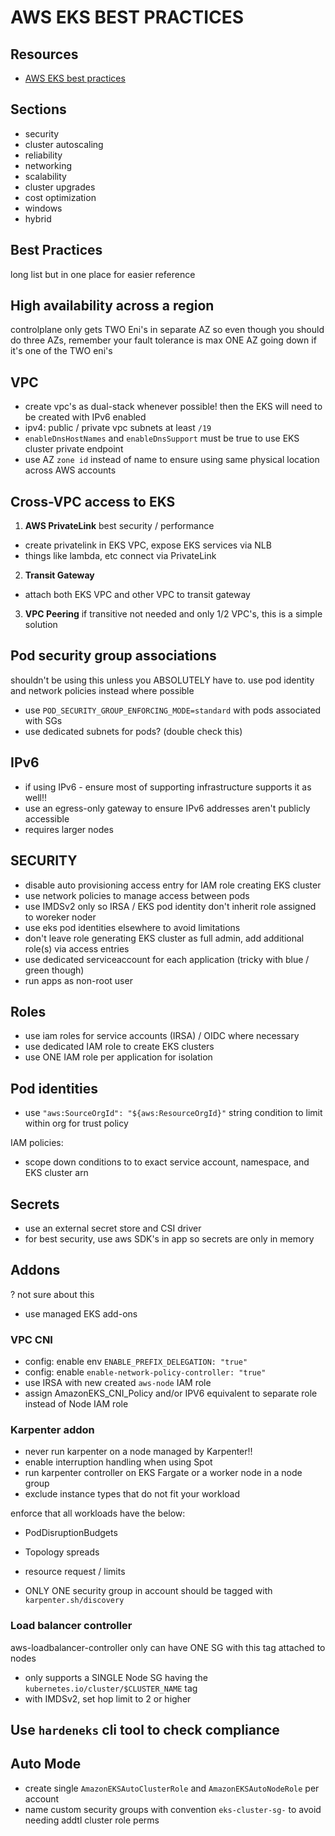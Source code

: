 # AWS EKS BEST PRACTICES

## Resources
- [AWS EKS best practices](https://docs.aws.amazon.com/eks/latest/best-practices/introduction.html)

## Sections
- security
- cluster autoscaling
- reliability
- networking
- scalability
- cluster upgrades
- cost optimization
- windows
- hybrid

## Best Practices
long list but in one place for easier reference

## High availability across a region
controlplane only gets TWO Eni's in separate AZ
so even though you should do three AZs, remember your fault tolerance is max ONE AZ going down if it's one of the TWO eni's

## VPC
- create vpc's as dual-stack whenever possible! then the EKS will need to be created with IPv6 enabled
- ipv4: public / private vpc subnets at least `/19`
- `enableDnsHostNames` and `enableDnsSupport` must be true to use EKS cluster private endpoint
- use AZ `zone id` instead of name to ensure using same physical location across AWS accounts

## Cross-VPC access to EKS

1. **AWS PrivateLink**
best security / performance
- create privatelink in EKS VPC, expose EKS services via NLB
- things like lambda, etc connect via PrivateLink

2. **Transit Gateway**
- attach both EKS VPC and other VPC to transit gateway

3. **VPC Peering**
if transitive not needed and only 1/2 VPC's, this is a simple solution

## Pod security group associations
shouldn't be using this unless you ABSOLUTELY have to.
use pod identity and network policies instead where possible
- use `POD_SECURITY_GROUP_ENFORCING_MODE=standard` with pods associated with SGs
- use dedicated subnets for pods? (double check this)

## IPv6
- if using IPv6 - ensure most of supporting infrastructure supports it as well!!
- use an egress-only gateway to ensure IPv6 addresses aren't publicly accessible
- requires larger nodes

## SECURITY
- disable auto provisioning access entry for IAM role creating EKS cluster
- use network policies to manage access between pods
- use IMDSv2 only so IRSA / EKS pod identity don't inherit role assigned to woreker noder
- use eks pod identities elsewhere to avoid limitations
- don't leave role generating EKS cluster as full admin, add additional role(s) via access entries
- use dedicated serviceaccount for each application (tricky with blue / green though)
- run apps as non-root user

## Roles
- use iam roles for service accounts (IRSA) / OIDC where necessary
- use dedicated IAM role to create EKS clusters
- use ONE IAM role per application for isolation

## Pod identities
- use `"aws:SourceOrgId": "${aws:ResourceOrgId}"` string condition to limit within org for trust policy

IAM policies:
- scope down conditions to to exact service account, namespace, and EKS cluster arn

## Secrets
- use an external secret store and CSI driver
- for best security, use aws SDK's in app so secrets are only in memory

## Addons
? not sure about this
- use managed EKS add-ons

### VPC CNI
- config: enable env `ENABLE_PREFIX_DELEGATION: "true"`
- config: enable `enable-network-policy-controller: "true"`
- use IRSA with new created `aws-node` IAM role
- assign AmazonEKS_CNI_Policy and/or IPV6 equivalent to separate role instead of Node IAM role

### Karpenter addon
- never run karpenter on a node managed by Karpenter!!
- enable interruption handling when using Spot
- run karpenter controller on EKS Fargate or a worker node in a node group
- exclude instance types that do not fit your workload

enforce that all workloads have the below:
- PodDisruptionBudgets
- Topology spreads
- resource request / limits

- ONLY ONE security group in account should be tagged with `karpenter.sh/discovery`

### Load balancer controller
aws-loadbalancer-controller only can have ONE SG with this tag attached to nodes
- only supports a SINGLE Node SG having the `kubernetes.io/cluster/$CLUSTER_NAME` tag
- with IMDSv2, set hop limit to 2 or higher

## Use `hardeneks` cli tool to check compliance

## Auto Mode

- create single `AmazonEKSAutoClusterRole` and `AmazonEKSAutoNodeRole` per account
- name custom security groups with convention `eks-cluster-sg-` to avoid needing addtl cluster role perms